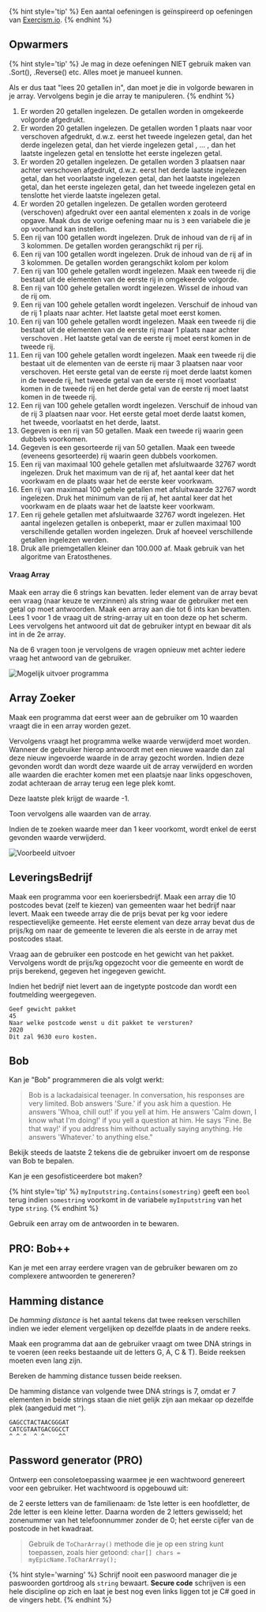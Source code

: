 

{% hint style='tip' %}
Een aantal oefeningen is geïnspireerd op oefeningen van [Exercism.io](https://exercism.io/tracks/csharp/exercises).
{% endhint %}

## Opwarmers

{% hint style='tip' %}
Je mag in deze oefeningen NIET gebruik maken van .Sort(), .Reverse() etc. Alles moet je manueel kunnen.

Als er dus taat "lees 20 getallen in", dan moet je die in volgorde bewaren in je array. Vervolgens begin je die array te manipuleren.
{% endhint %}

1.	Er worden 20 getallen ingelezen. De getallen worden in omgekeerde volgorde afgedrukt.
2.	Er worden 20 getallen ingelezen. De getallen worden 1 plaats naar voor verschoven afgedrukt, d.w.z. eerst het tweede ingelezen getal, dan het derde ingelezen getal, dan het vierde ingelezen getal , ... , dan het laatste ingelezen getal en tenslotte het eerste ingelezen getal.
3.	Er worden 20 getallen ingelezen. De getallen worden 3 plaatsen naar achter verschoven afgedrukt, d.w.z. eerst het derde laatste ingelezen getal, dan het voorlaatste ingelezen getal, dan het laatste ingelezen getal, dan het eerste ingelezen getal, dan het tweede ingelezen getal en tenslotte het vierde laatste ingelezen getal.
4.	Er worden 20 getallen ingelezen. De getallen worden geroteerd (verschoven) afgedrukt over een aantal elementen x zoals in de vorige opgave. Maak dus de vorige oefening maar nu is ``3`` een variabele die je op voorhand kan instellen.
5.	Een rij van 100 getallen wordt ingelezen. Druk de inhoud van de rij af in 3 kolommen. De getallen worden gerangschikt rij per rij.
6.	Een rij van 100 getallen wordt ingelezen. Druk de inhoud van de rij af in 3 kolommen. De getallen worden gerangschikt kolom per kolom
7.	Een rij van 100 gehele getallen wordt ingelezen. Maak een tweede rij die bestaat uit de elementen van de eerste rij in omgekeerde volgorde.
8.	Een rij van 100 gehele getallen wordt ingelezen. Wissel de inhoud van de rij om.
9.	Een rij van 100 gehele getallen wordt ingelezen. Verschuif de inhoud van de rij 1 plaats naar achter. Het laatste getal moet eerst komen.
10.	Een rij van 100 gehele getallen wordt ingelezen. Maak een tweede rij die bestaat uit de elementen van de eerste rij maar 1 plaats naar achter verschoven . Het laatste getal van de eerste rij moet eerst komen in de tweede rij.
11.	Een rij van 100 gehele getallen wordt ingelezen. Maak een tweede rij die bestaat uit de elementen van de eerste rij maar 3 plaatsen naar voor verschoven. Het eerste getal van de eerste rij moet derde laatst komen in de tweede rij, het tweede getal van de eerste rij moet voorlaatst komen in de tweede rij en het derde getal van de eerste rij moet laatst komen in de tweede rij.
12.	Een rij van 100 gehele getallen wordt ingelezen. Verschuif de inhoud van de rij 3 plaatsen naar voor. Het eerste getal moet derde laatst komen, het tweede, voorlaatst en het derde, laatst.
13.	Gegeven is een rij van 50 getallen. Maak een tweede rij waarin geen dubbels voorkomen.
14.	Gegeven is een gesorteerde rij van 50 getallen. Maak een tweede (eveneens gesorteerde) rij waarin geen dubbels voorkomen.
15.	Een rij van maximaal 100 gehele getallen met afsluitwaarde 32767 wordt ingelezen. Druk het maximum van de rij af, het aantal keer dat het voorkwam en de plaats waar het de eerste keer voorkwam.
16.	Een rij van maximaal 100 gehele getallen met afsluitwaarde 32767 wordt ingelezen. Druk het minimum van de rij af, het aantal keer dat het voorkwam en de plaats waar het de laatste keer voorkwam.
17.	Een rij gehele getallen met afsluitwaarde 32767 wordt ingelezen. Het aantal ingelezen getallen is onbeperkt, maar er zullen maximaal 100 verschillende getallen worden ingelezen. Druk af hoeveel verschillende getallen ingelezen werden. 
18.	Druk alle priemgetallen kleiner dan 100.000 af. Maak gebruik van het algoritme van Eratosthenes.

#### Vraag Array
Maak een array die 6 strings kan bevatten. Ieder element van de array bevat een vraag (naar keuze te verzinnen) als string waar de gebruiker met een getal op moet antwoorden.
Maak een array aan die tot 6 ints kan bevatten. Lees 1 voor 1 de vraag uit de string-array uit en toon deze op het scherm. Lees vervolgens het antwoord uit dat de gebruiker intypt en bewaar dit als int in de 2e array.

Na de 6 vragen toon je vervolgens de vragen opnieuw met achter iedere vraag het antwoord van de gebruiker.

<!--- {width:60%} --->
![Mogelijk uitvoer programma](../assets/5_arrays/arvraag.png)

## Array Zoeker

Maak een programma dat eerst weer aan de gebruiker om 10 waarden vraagt die in een array worden gezet.

Vervolgens vraagt het programma welke waarde verwijderd moet worden. Wanneer de gebruiker hierop antwoordt met een nieuwe waarde dan zal deze nieuw ingevoerde waarde in de array gezocht worden. Indien deze gevonden wordt dan wordt deze waarde uit de array verwijderd en worden alle waarden die erachter komen met een plaatsje naar links opgeschoven, zodat achteraan de array terug een lege plek komt.

Deze laatste plek krijgt de waarde -1.

Toon vervolgens alle waarden van de array.

Indien de te zoeken waarde meer dan 1 keer voorkomt, wordt enkel de eerst gevonden waarde verwijderd.

![Voorbeeld uitvoer](../assets/5_arrays/practarray3.png)

## LeveringsBedrijf
Maak een programma voor een koeriersbedrijf.  Maak een array die 10 postcodes bevat (zelf te kiezen) van gemeenten waar het bedrijf naar levert. Maak een tweede array die de prijs bevat per kg voor iedere respectievelijke gemeente.  Het eerste element  van deze array bevat dus de prijs/kg om naar de gemeente te leveren die als eerste in de array met postcodes staat.

Vraag aan de gebruiker een postcode en het gewicht van het pakket. Vervolgens wordt de prijs/kg opgezocht voor die gemeente en wordt de prijs berekend, gegeven het ingegeven gewicht.

Indien het bedrijf niet levert aan de ingetypte postcode dan wordt een foutmelding weergegeven.

<!---{line-numbers:false}--->
```text
Geef gewicht pakket
45
Naar welke postcode wenst u dit pakket te versturen?
2020
Dit zal 9630 euro kosten.
```

## Bob

Kan je "Bob" programmeren die als volgt werkt:

>Bob is a lackadaisical teenager. In conversation, his responses are very limited.
>Bob answers 'Sure.' if you ask him a question.
>He answers 'Whoa, chill out!' if you yell at him.
>He answers 'Calm down, I know what I'm doing!' if you yell a question at him.
>He says 'Fine. Be that way!' if you address him without actually saying anything.
>He answers 'Whatever.' to anything else."

Bekijk steeds de laatste 2 tekens die de gebruiker invoert om de response van Bob te bepalen. 

Kan je een gesofisticeerdere bot maken? 

{% hint style='tip' %}
``myInputstring.Contains(somestring)`` geeft een ``bool`` terug indien ``somestring`` voorkomt in de variabele ``myInputstring`` van het type ``string``.
{% endhint %}

Gebruik een array om de antwoorden in te bewaren. 

## PRO: Bob++

Kan je met een array eerdere vragen van de gebruiker bewaren om zo complexere antwoorden te genereren?

## Hamming distance
De *hamming distance* is het aantal tekens dat twee reeksen verschillen indien we ieder element vergelijken op dezelfde plaats in de andere reeks.

Maak een programma dat aan de gebruiker vraagt om twee DNA strings in te voeren (een reeks bestaande uit de letters G, A, C & T). Beide reeksen moeten even lang zijn.

Bereken de hamming distance tussen beide reeksen.

De hamming distance van volgende twee DNA strings is 7, omdat er 7 elementen in beide strings staan die niet gelijk zijn aan mekaar op dezelfde plek (aangeduid met ``^``).

```
GAGCCTACTAACGGGAT
CATCGTAATGACGGCCT
^ ^ ^  ^ ^    ^^
```

## Password generator (PRO)
Ontwerp een consoletoepassing waarmee je een wachtwoord genereert voor een gebruiker. Het wachtwoord is opgebouwd uit:

de 2 eerste letters van de familienaam: de 1ste letter is een hoofdletter, de 2de letter is een kleine letter. 
Daarna worden de 2 letters gewisseld;
het zonenummer van het telefoonnummer zonder de 0;
het eerste cijfer van de postcode in het kwadraat.

> Gebruik de ``ToCharArray()`` methode die je op een string kunt toepassen, zoals hier getoond: ``char[] chars = myEpicName.ToCharArray();`` 

{% hint style='warning' %}
Schrijf nooit een paswoord manager die je paswoorden gortdroog als ``string`` bewaart. **Secure code** schrijven is een hele discipline op zich en laat je best nog even links liggen tot je C# goed in de vingers hebt.
{% endhint %}